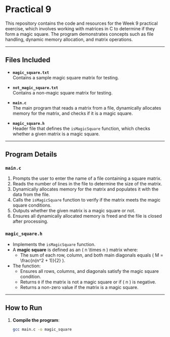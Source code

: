 # Practical 9

This repository contains the code and resources for the Week 9 practical exercise, which involves working with matrices in C to determine if they form a magic square. The program demonstrates concepts such as file handling, dynamic memory allocation, and matrix operations.

---

## Files Included

- **`magic_square.txt`**  
  Contains a sample magic square matrix for testing.

- **`not_magic_square.txt`**  
  Contains a non-magic square matrix for testing.

- **`main.c`**  
  The main program that reads a matrix from a file, dynamically allocates memory for the matrix, and checks if it is a magic square.

- **`magic_square.h`**  
  Header file that defines the `isMagicSquare` function, which checks whether a given matrix is a magic square.

---

## Program Details

### **`main.c`**
1. Prompts the user to enter the name of a file containing a square matrix.
2. Reads the number of lines in the file to determine the size of the matrix.
3. Dynamically allocates memory for the matrix and populates it with the data from the file.
4. Calls the `isMagicSquare` function to verify if the matrix meets the magic square conditions.
5. Outputs whether the given matrix is a magic square or not.
6. Ensures all dynamically allocated memory is freed and the file is closed after processing.

### **`magic_square.h`**
- Implements the `isMagicSquare` function.  
- A **magic square** is defined as an \( n \times n \) matrix where:
  - The sum of each row, column, and both main diagonals equals \( M = \frac{n(n^2 + 1)}{2} \).
- The function:
  - Ensures all rows, columns, and diagonals satisfy the magic square condition.
  - Returns `0` if the matrix is not a magic square or if \( n \) is negative.
  - Returns a non-zero value if the matrix is a magic square.

---

## How to Run

1. **Compile the program**:  
   ```bash
   gcc main.c -o magic_square
